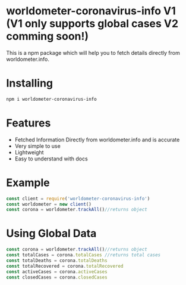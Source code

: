 # worldometer-coronavirus-info V1 (V1 only supports global cases V2 comming soon!)
This is a npm package which will help you to fetch details directly from worldometer.info.

# Installing
```bash
npm i worldometer-coronavirus-info
```
# Features
- Fetched Information Directly from worldometer.info and is accurate
- Very simple to use
- Lightweight
- Easy to understand with docs
# Example
```js
const client = require('worldometer-coronavirus-info')
const worldometer = new client()
const corona = worldometer.trackAll()//returns object
```
# Using Global Data
```js
const corona = worldometer.trackAll()//returns object
const totalCases = corona.totalCases //returns total cases
const totalDeaths = corona.totalDeaths
const totalRecovered = corona.totalRecovered
const activeCases = corona.activeCases
const closedCases = corona.closedCases
```
